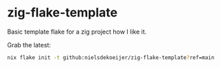 # zig-flake-template
Basic template flake for a zig project how I like it.

Grab the latest:
```bash
nix flake init -t github:nielsdekoeijer/zig-flake-template?ref=main
```
